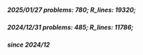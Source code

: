 ##### 2025/01/27   problems: 780;   R_lines: 19320;
##### 2024/12/31   problems: 485;   R_lines: 11786;
##### since 2024/12